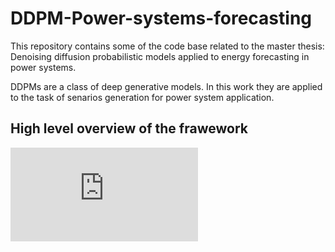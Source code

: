 # DDPM-Power-systems-forecasting

This repository contains some of the code base related to the master thesis: Denoising diffusion probabilistic models applied to energy forecasting in power systems.

DDPMs are a class of deep generative models. In this work they are applied to the task of senarios generation for power system application.

## High level overview of the frawework

![graphical_abstract.pdf](https://github.com/EstebanHernandezCapel/DDPM-Power-systems-forecasting/files/9437421/graphical_abstract.pdf)

